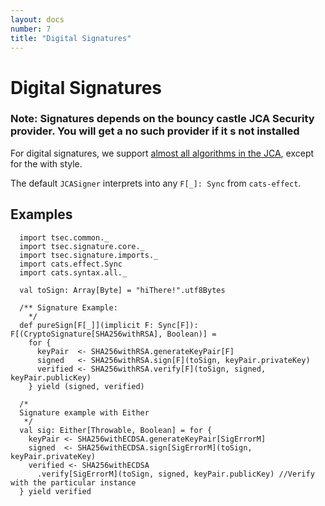 ```yaml
---
layout: docs
number: 7
title: "Digital Signatures"
---
```


# Digital Signatures

### Note: Signatures depends on the bouncy castle JCA Security provider. You will get a no such provider if it s not installed

For digital signatures, we support [almost all algorithms in the JCA](https://docs.oracle.com/javase/8/docs/technotes/guides/security/StandardNames.html#Signature),
except for the <digest>with<encryption> style. 

The default `JCASigner` interprets into any `F[_]: Sync` from `cats-effect`.

## Examples

```tut:silent
  import tsec.common._
  import tsec.signature.core._
  import tsec.signature.imports._
  import cats.effect.Sync
  import cats.syntax.all._

  val toSign: Array[Byte] = "hiThere!".utf8Bytes

  /** Signature Example:
    */
  def pureSign[F[_]](implicit F: Sync[F]): F[(CryptoSignature[SHA256withRSA], Boolean)] =
    for {
      keyPair  <- SHA256withRSA.generateKeyPair[F]
      signed   <- SHA256withRSA.sign[F](toSign, keyPair.privateKey)
      verified <- SHA256withRSA.verify[F](toSign, signed, keyPair.publicKey)
    } yield (signed, verified)

  /*
  Signature example with Either
   */
  val sig: Either[Throwable, Boolean] = for {
    keyPair <- SHA256withECDSA.generateKeyPair[SigErrorM]
    signed  <- SHA256withECDSA.sign[SigErrorM](toSign, keyPair.privateKey)
    verified <- SHA256withECDSA
      .verify[SigErrorM](toSign, signed, keyPair.publicKey) //Verify with the particular instance
  } yield verified
```